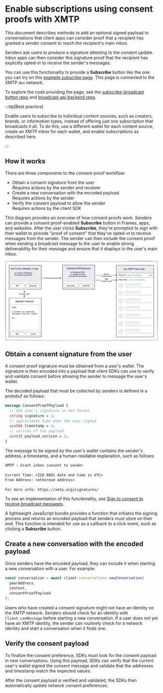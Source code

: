# Enable subscriptions using consent proofs with XMTP

This document describes methods to add an optional signed payload to conversations that client apps can consider proof that a recipient has granted a sender consent to reach the recipient's main inbox.

Senders ask users to produce a signature attesting to the consent update. Inbox apps can then consider this signature proof that the recipient has explicitly opted-in to receive the sender's messages.

You can use this functionality to provide a **Subscribe** button like the one you can try on this [example subscribe page](https://subscribe-broadcast.vercel.app/subscribe/button). This page is connected to the XMTP `dev` network.

To explore the code providing the page, see the [subscribe-broadcast button repo](https://github.com/alexrisch/subscribe-broadcast/blob/main/src/app/subscribe/button/page.tsx) and [broadcast-api backend repo](https://github.com/alexrisch/broadcast-api/blob/main/src/index.ts#L51).

:::tip[Best practice]

Enable users to subscribe to individual content sources, such as creators, brands, or information types, instead of offering just one subscription that broadcasts it all. To do this, use a different wallet for each content source, create an XMTP inbox for each wallet, and enable subscriptions as described here.

:::

## How it works

There are three components to the consent-proof workflow:

- Obtain a consent signature from the user  
Requires actions by the sender and receiver
- Create a new conversation with the encoded payload  
Requires actions by the sender
- Verify the consent payload to allow the sender  
Requires actions by the client SDK

This diagram provides an overview of how consent proofs work. Senders can provide a consent proof-enabled **Subscribe** button in Frames, apps, and websites. After the user clicks **Subscribe**, they're prompted to sign with their wallet to provide "proof of consent" that they've opted-in to receive messages from the sender. The sender can then include the consent proof when sending a broadcast message to the user to enable strong deliverability for their message and ensure that it displays in the user's main inbox.

![Diagram illustrating how consent proofs can be surfaced in Frames, websites, and apps to enable a user to provide consent to receive messages from a sender. The sender can then use the consent proof to ensure that their message is displayed in the user's main inbox.](https://raw.githubusercontent.com/xmtp/docs-xmtp-org/main/docs/pages/img/consent-proof-flow.png)

## Obtain a consent signature from the user

A consent proof signature must be obtained from a user's wallet. The signature is then encoded into a payload that client SDKs can use to verify and validate consent before allowing the sender to message the user's wallet.

The decoded payload that must be collected by senders is defined in a protobuf as follows:

```proto [Protobuf]
message ConsentProofPayload {
  // the user's signature in hex format
  string signature = 1;
  // approximate time when the user signed
  uint64 timestamp = 2;
  // version of the payload
  uint32 payload_version = 3;
}
```

The message to be signed by the user's wallet contains the sender's address, a timestamp, and a human-readable explanation, such as follows:

```text
XMTP : Grant inbox consent to sender

Current Time: <ISO 8601 date and time in UTC>
From Address: <ethereum address>

For more info: https://xmtp.org/signatures/
```

To see an implementation of this functionality, see [Sign to consent to receive broadcast messages](/protocol/signatures#sign-to-consent-to-receive-broadcast-messages).

A lightweight JavaScript bundle provides a function that initiates the signing process and returns an encoded payload that senders must store on their end. This function is intended for use as a callback to a click event, such as clicking a **Subscribe** button.

## Create a new conversation with the encoded payload

Once senders have the encoded payload, they can include it when starting a new conversation with a user. For example:

```js [JavaScript]
const conversation = await client.conversations.newConversation(
  peerAddress,
  context,
  consentProofPayload
);
```

Users who have created a consent signature might not have an identity on the XMTP network. Senders should check for an identity with `Client.canMessage` before starting a new conversation. If a user does not yet have an XMTP identity, the sender can routinely check for a network identity and start a conversation when it finds one.

##  Verify the consent payload

To finalize the consent preference, SDKs must look for the consent payload in new conversations. Using this payload, SDKs can verify that the current user's wallet signed the consent message and validate that the addresses and timestamp match the expected values.

After the consent payload is verified and validated, the SDKs then automatically update network consent preferences.

